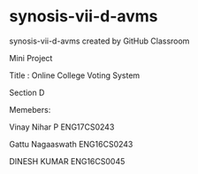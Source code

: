 # synosis-vii-d-avms
synosis-vii-d-avms created by GitHub Classroom

Mini Project
 

Title : Online College Voting System


Section D


Memebers:


Vinay Nihar P ENG17CS0243


Gattu Nagaaswath ENG16CS0243


DINESH KUMAR ENG16CS0045
